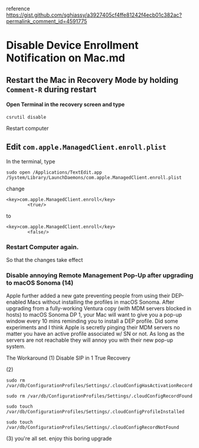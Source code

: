 reference
https://gist.github.com/sghiassy/a3927405cf4ffe81242f4ecb01c382ac?permalink_comment_id=4591775

# Disable Device Enrollment Notification on Mac.md

## Restart the Mac in Recovery Mode by holding `Comment-R` during restart

#### Open Terminal in the recovery screen and type

```
csrutil disable
```

Restart computer

## Edit `com.apple.ManagedClient.enroll.plist`

In the terminal, type

```
sudo open /Applications/TextEdit.app /System/Library/LaunchDaemons/com.apple.ManagedClient.enroll.plist
```

change

```
<key>com.apple.ManagedClient.enroll</key>
        <true/>
```

to

```
<key>com.apple.ManagedClient.enroll</key>
        <false/>
````

### Restart Computer again.

So that the changes take effect


### Disable annoying Remote Management Pop-Up after upgrading to macOS Sonoma (14)
Apple further added a new gate preventing people from using their DEP-enabled Macs without installing the profiles in macOS Sonoma. After upgrading from a fully-working Ventura copy (with MDM servers blocked in hosts) to macOS Sonoma DP 1, your Mac will want to give you a pop-up window every 10 mins reminding you to install a DEP profile. Did some experiments and I think Apple is secretly pinging their MDM servers no matter you have an active profile associated w/ SN or not. As long as the servers are not reachable they will annoy you with their new pop-up system.

The Workaround
(1) Disable SIP in 1 True Recovery

(2)
````
sudo rm /var/db/ConfigurationProfiles/Settings/.cloudConfigHasActivationRecord

sudo rm /var/db/ConfigurationProfiles/Settings/.cloudConfigRecordFound

sudo touch /var/db/ConfigurationProfiles/Settings/.cloudConfigProfileInstalled

sudo touch /var/db/ConfigurationProfiles/Settings/.cloudConfigRecordNotFound

````
(3) you're all set. enjoy this boring upgrade